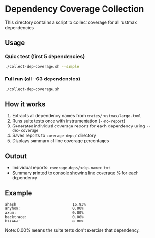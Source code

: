 # Dependency Coverage Collection

This directory contains a script to collect coverage for all rustmax dependencies.

## Usage

### Quick test (first 5 dependencies)
```bash
./collect-dep-coverage.sh --sample
```

### Full run (all ~63 dependencies)
```bash
./collect-dep-coverage.sh
```

## How it works

1. Extracts all dependency names from `crates/rustmax/Cargo.toml`
2. Runs suite tests once with instrumentation (`--no-report`)
3. Generates individual coverage reports for each dependency using `--dep-coverage`
4. Saves reports to `coverage-deps/` directory
5. Displays summary of line coverage percentages

## Output

- Individual reports: `coverage-deps/<dep-name>.txt`
- Summary printed to console showing line coverage % for each dependency

## Example

```
ahash:                         16.93%
anyhow:                        0.00%
axum:                          0.00%
backtrace:                     0.00%
base64:                        0.00%
```

Note: 0.00% means the suite tests don't exercise that dependency.
